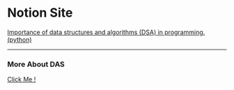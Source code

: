 

# Notion Site


[Importance of data structures and algorithms (DSA) in programming.(python)](https://cerulean-waterlily-7a7.notion.site/Importance-of-data-structures-and-algorithms-DSA-in-programming-python-192963527ec6808aa4f8db7ae7c09e31?pvs=4
)


 ***

### More About DAS 

[Click Me !](https://github.com/stars/SandhanuDulmeth/lists/dsa)


